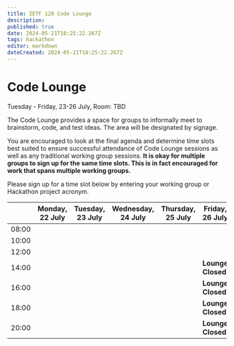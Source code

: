 ```yaml
---
title: IETF 120 Code Lounge
description: 
published: true
date: 2024-05-21T18:25:22.267Z
tags: hackathon
editor: markdown
dateCreated: 2024-05-21T18:25:22.267Z
---
```


# Code Lounge
Tuesday - Friday, 23-26 July, Room: TBD

The Code Lounge provides a space for groups to informally meet to brainstorm, code, and test ideas. The area will be designated by signage. 

You are encouraged to look at the final agenda and determine time slots best suited to ensure successful attendance of Code Lounge sessions as well as any traditional working group sessions. **It is okay for multiple groups to sign up for the same time slots. This is in fact encouraged for work that spans multiple working groups.**

Please sign up for a time slot below by entering your working group or Hackathon project acronym.

|      | Monday, 22 July | Tuesday, 23 July | Wednesday, 24 July |  Thursday, 25 July | Friday, 26 July |  
|-------|------|------|------|------|------|
| 08:00 |   |   |       |       |       |
| 10:00 |   |   |      |      |      |
| 12:00 |   |   |      |      |      |     
| 14:00 |   |      |      |      | **Lounge Closed** |
| 16:00 |   |      |      |      | **Lounge Closed** |                         
| 18:00 |   |      |      |      | **Lounge Closed** |  
| 20:00 |   |      |      |     | **Lounge Closed** |
